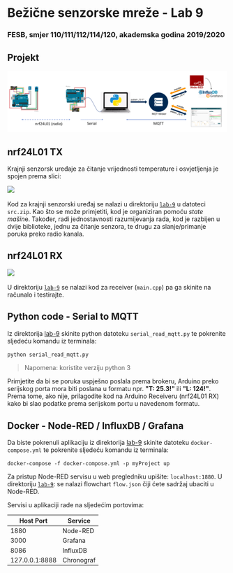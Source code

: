 # Bežične senzorske mreže - Lab 9

### FESB, smjer 110/111/112/114/120, akademska godina 2019/2020

## Projekt

![architecture](labs/lab-9/figs/architecture.png)

## nrf24L01 TX

Krajnji senzorsk uređaje za čitanje vrijednosti temperature i osvjetljenja je spojen prema slici:

<img src="https://cloud.githubusercontent.com/assets/8695815/24838259/eed6ec80-1d44-11e7-8137-7fabad4a0e53.png" width="400px" />

Kod za krajnji senzorski uređaj se nalazi u direktoriju [``lab-9``](labs/lab-9) u datoteci ``src.zip``. Kao što se može primjetiti, kod je organiziran pomoću *state mašin*e. Također, radi jednostavnosti razumijevanja rada, kod je razbijen u dvije biblioteke, jednu za čitanje senzora, te drugu za slanje/primanje poruka preko radio kanala.


## nrf24L01 RX

<img src="https://cloud.githubusercontent.com/assets/8695815/24586396/2791afe2-17a0-11e7-9d71-6c84ff14d9a4.png" width="400px" />

U direktoriju [``lab-9``](labs/lab-9) se nalazi kod za receiver (``main.cpp``) pa ga skinite na računalo i testirajte.

## Python code - Serial to MQTT

Iz direktorija [lab-9](labs/lab-9) skinite python datoteku `serial_read_mqtt.py` te pokrenite sljedeću komandu iz terminala:
```python
python serial_read_mqtt.py
```

>Napomena: koristite verziju python 3

Primjetite da bi se poruka uspješno poslala prema brokeru, Arduino preko serijskog porta mora biti poslana u formatu npr. **"T: 25.3!"** ili **"L: 124!"**. Prema tome, ako nije, prilagodite kod na Arduino Receiveru (nrf24L01 RX) kako bi slao podatke prema serijskom portu u navedenom formatu.

## Docker - Node-RED / InfluxDB / Grafana

Da biste pokrenuli aplikaciju iz direktorija [lab-9](labs/lab-9) skinite datoteku `docker-compose.yml` te pokrenite sljedeću komandu iz terminala:
```
docker-compose -f docker-compose.yml -p myProject up
```

Za pristup Node-RED servisu u web pregledniku upišite: `localhost:1880`. U direktoriju [`lab-9`](labs/lab-9): se nalazi flowchart `flow.json` čiji ćete sadržaj ubaciti u Node-RED. 

Servisi u aplikaciji rade na sljedećim portovima:

| Host Port | Service |
| - | - |
| 1880 | Node-RED |
| 3000 | Grafana |
| 8086 | InfluxDB |
| 127.0.0.1:8888 | Chronograf |